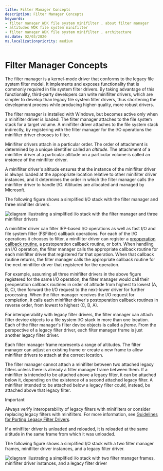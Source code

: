 ```yaml
---
title: Filter Manager Concepts
description: Filter Manager Concepts
keywords:
- filter manager WDK file system minifilter , about filter manager
- altitudes WDK file system minifilter
- filter manager WDK file system minifilter , architecture
ms.date: 02/03/2020
ms.localizationpriority: medium
---
```


# Filter Manager Concepts

The filter manager is a kernel-mode driver that conforms to the legacy file system filter model. It implements and exposes functionality that is commonly required in file system filter drivers. By taking advantage of this functionality, third-party developers can write minifilter drivers, which are simpler to develop than legacy file system filter drivers, thus shortening the development process while producing higher-quality, more robust drivers.

The filter manager is installed with Windows, but becomes active only when a minifilter driver is loaded. The filter manager attaches to the file system stack for a target volume. A minifilter driver attaches to the file system stack indirectly, by registering with the filter manager for the I/O operations the minifilter driver chooses to filter.

Minifilter drivers attach in a particular order. The order of attachment is determined by a unique identifier called an *altitude*. The attachment of a minifilter driver at a particular altitude on a particular volume is called an *instance* of the minifilter driver.

A minifilter driver's altitude ensures that the instance of the minifilter driver is always loaded at the appropriate location relative to other minifilter driver instances, and it determines the order in which the filter manager calls the minifilter driver to handle I/O. Altitudes are allocated and managed by Microsoft.

The following figure shows a simplified I/O stack with the filter manager and three minifilter drivers.

![diagram illustrating a simplified i/o stack with the filter manager and three minifilter drivers](images/filter-manager-architecture-1.gif)

A minifilter driver can filter IRP-based I/O operations as well as fast I/O and file system filter (FSFilter) callback operations. For each of the I/O operations it chooses to filter, a minifilter driver can register a [preoperation callback routine](writing-preoperation-and-postoperation-callback-routines.md), a postoperation callback routine, or both. When handling an I/O operation, the filter manager calls the appropriate callback routine for each minifilter driver that registered for that operation. When that callback routine returns, the filter manager calls the appropriate callback routine for the next minifilter driver that registered for the operation.

For example, assuming all three minifilter drivers in the above figure registered for the same I/O operation, the filter manager would call their preoperation callback routines in order of altitude from highest to lowest (A, B, C), then forward the I/O request to the next-lower driver for further processing. When the filter manager receives the I/O request for completion, it calls each minifilter driver's postoperation callback routines in reverse order, from lowest to highest (C, B, A).

For interoperability with legacy filter drivers, the filter manager can attach filter device objects to a file system I/O stack in more than one location. Each of the filter manager's filter device objects is called a *frame*. From the perspective of a legacy filter driver, each filter manager frame is just another legacy filter driver.

Each filter manager frame represents a range of altitudes. The filter manager can adjust an existing frame or create a new frame to allow minifilter drivers to attach at the correct location.

The filter manager cannot attach a minifilter between two attached legacy filters unless there is already a filter manager frame between them. If a minifilter is intended to be attached above a legacy filter, it can be attached below it, depending on the existence of a second attached legacy filter. A minifilter intended to be attached below a legacy filter could, instead, be attached above that legacy filter.

> [!IMPORTANT]
> Always verify interoperability of legacy filters with minifilters or consider replacing legacy filters with minifilters. For more information, see [Guidelines for Porting Legacy Filter Drivers](guidelines-for-porting-legacy-filter-drivers.md).

If a minifilter driver is unloaded and reloaded, it is reloaded at the same altitude in the same frame from which it was unloaded.

The following figure shows a simplified I/O stack with a two filter manager frames, minifilter driver instances, and a legacy filter driver.

![diagram illustrating a simplified i/o stack with two filter manager frames, minifilter driver instances, and a legacy filter driver](images/filter-manager-architecture-2.gif)
